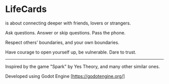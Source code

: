 # LifeCards
 is about connecting deeper with friends, lovers 
or strangers.

Ask questions.
Answer or skip questions.
Pass the phone.

Respect others' boundaries,
and your own boundaries.

Have courage
to open yourself up, 
be vulnerable.
Dare to trust.
 
---------------------------------------------
Inspired by the game "Spark" by Yes Theory, and many other similar ones.

Developed using Godot Engine [https://godotengine.org/]
